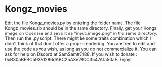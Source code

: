 # Kongz_movies

Edit the file Kongz_movies.py by entering the folder name.
The file Kongz_movies.zip should be in the same directory.
Finally, get your Kongz image on Opensea and save it as "input_image.png" in the same directory.
Then run the .py script.
There might be some traits combination which I didn't think of that don't offer a proper rendering.
You are free to edit and use the code as you wish, as long as you do not commercialize it.
You can ask for help on Discord at SamSam#7488.
If you wish to donate : 0xB30aBEBC5937d286dABC25A3e28CC3547A1a50aF.
Enjoy!
